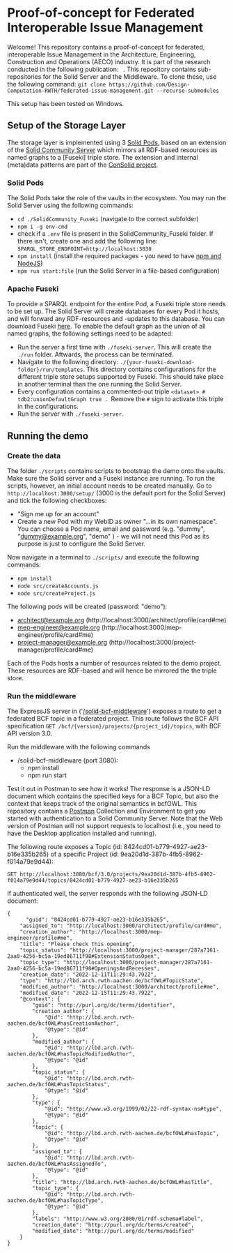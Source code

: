 # Proof-of-concept for Federated Interoperable Issue Management
Welcome! This repository contains a proof-of-concept for federated, interoperable Issue Management in the Architecture, Engineering, Construction and Operations (AECO) industry. It is part of the research conducted in the following publication: ``` ```. This repository contains sub-repositories for the Solid Server and the Middleware. To clone these, use the following command: `git clone https://github.com/Design-Computation-RWTH/federated-issue-management.git --recurse-submodules`

This setup has been tested on Windows.


## Setup of the Storage Layer
The storage layer is implemented using 3 [Solid Pods](https://solidproject.org/), based on an extension of the [Solid Community Server](https://solidcommunity.be/community-solid-server/) which mirrors all RDF-based resources as named graphs to a [Fuseki] triple store. The extension and internal (meta)data patterns are part of the [ConSolid project](https://github.com/consolidproject). 

### Solid Pods
The Solid Pods take the role of the vaults in the ecosystem. You may run the Solid Server using the following commands:
  * `cd ./SolidCommunity_Fuseki` (navigate to the correct subfolder)
  * `npm i -g env-cmd`
  * check if a `.env` file is present in the SolidCommunity_Fuseki folder. If there isn't, create one and add the following line: `SPARQL_STORE_ENDPOINT=http://localhost:3030`
  * `npm install` (install the required packages - you need to have [npm and NodeJS](https://docs.npmjs.com/downloading-and-installing-node-js-and-npm))
  * `npm run start:file` (run the Solid Server in a file-based configuration)

### Apache Fuseki
To provide a SPARQL endpoint for the entire Pod, a Fuseki triple store needs to be set up. The Solid Server will create databases for every Pod it hosts, and will forward any RDF-resources and -updates to this database. You can download Fuseki [here](https://dlcdn.apache.org/jena/binaries/apache-jena-fuseki-4.6.1.zip). To enable the default graph as the union of all named graphs, the following settings need to be adapted:

  * Run the server a first time with `./fuseki-server`. This will create the `./run` folder. Aftwards, the process can be terminated.
  * Navigate to the following directory: `./{your-fuseki-download-folder}/run/templates`. This directory contains configurations for the different triple store setups supported by Fuseki. This should take place in another terminal than the one running the Solid Server.
  * Every configuration contains a commented-out triple `<dataset> # tdb2:unionDefaultGraph true . `Remove the `#` sign to activate this triple in the configurations.
  * Run the server with `./fuseki-server`.

## Running the demo
### Create the data
The folder `./scripts` contains scripts to bootstrap the demo onto the vaults. Make sure the Solid server and a Fuseki instance are running. To run the scripts, however, an initial account needs to be created manually. Go to `http://localhost:3000/setup/` (3000 is the default port for the Solid Server) and tick the following checkboxes: 

  * "Sign me up for an account"
  * Create a new Pod with my WebID as owner "...in its own namespace". You can choose a Pod name, email and password (e.g. "dummy", "dummy@example.org", "demo" ) - we will not need this Pod as its purpose is just to configure the Solid Server. 

Now navigate in a terminal to `./scripts/` and execute the following commands: 

  * `npm install`
  * `node src/createAccounts.js`
  * `node src/createProject.js`

The following pods will be created (password: "demo"):

  * architect@example.org (http://localhost:3000/architect/profile/card#me)
  * mep-engineer@example.org (http://localhost:3000/mep-engineer/profile/card#me)
  * project-manager@example.org (http://localhost:3000/project-manager/profile/card#me)

Each of the Pods hosts a number of resources related to the demo project. These resources are RDF-based and will hence be mirrored the the triple store.

### Run the middleware
The ExpressJS server in ('[/solid-bcf-middleware](/solid-bcf-middleware)') exposes a route to get a federated BCF topic in a federated project. This route follows the BCF API specification ```GET /bcf/{version}/projects/{project_id}/topics```, with BCF API version 3.0.

Run the middleware with the following commands
* /solid-bcf-middleware (port 3080):
  * npm install
  * npm run start

Test it out in Postman to see how it works! The response is a JSON-LD document which contains the specified keys for a BCF Topic, but also the context that keeps track of the original semantics in bcfOWL. This repository contains a [Postman](https://www.postman.com/) Collection and Environment to get you started with authentication to a Solid Community Server. Note that the Web version of Postman will not support requests to localhost (i.e., you need to have the Desktop application installed and running).

The following route exposes a Topic (id: 8424cd01-b779-4927-ae23-b16e335b265) of a specific Project (id: 9ea20d1d-387b-4fb5-8962-f014a79e9d44):

```GET http://localhost:3080/bcf/3.0/projects/9ea20d1d-387b-4fb5-8962-f014a79e9d44/topics/8424cd01-b779-4927-ae23-b16e335b265```

If authenticated well, the server responds with the following JSON-LD document:

```
{
      "guid": "8424cd01-b779-4927-ae23-b16e335b265",
    "assigned_to": "http://localhost:3000/architect/profile/card#me",
    "creation_author": "http://localhost:3000/mep-engineer/profile#me",
    "title": "Please check this opening",
    "topic_status": "http://localhost:3000/project-manager/287a7161-2aa0-4256-bc5a-19ed86711f98#ExtensionStatusOpen",
    "topic_type": "http://localhost:3000/project-manager/287a7161-2aa0-4256-bc5a-19ed86711f98#OpeningsAndRecesses",
    "creation_date": "2022-12-11T11:29:43.792Z",
    "type": "http://lbd.arch.rwth-aachen.de/bcfOWL#TopicState",
    "modified_author": "http://localhost:3000/architect/profile#me",
    "modified_date": "2022-12-15T11:29:43.792Z",
    "@context": {
        "guid": "http://purl.org/dc/terms/identifier",
        "creation_author": {
            "@id": "http://lbd.arch.rwth-aachen.de/bcfOWL#hasCreationAuthor",
            "@type": "@id"
        },
        "modified_author": {
            "@id": "http://lbd.arch.rwth-aachen.de/bcfOWL#hasTopicModifiedAuthor",
            "@type": "@id"
        },
        "topic_status": {
            "@id": "http://lbd.arch.rwth-aachen.de/bcfOWL#hasTopicStatus",
            "@type": "@id"
        },
        "type": {
            "@id": "http://www.w3.org/1999/02/22-rdf-syntax-ns#type",
            "@type": "@id"
        },
        "topic": {
            "@id": "http://lbd.arch.rwth-aachen.de/bcfOWL#hasTopic",
            "@type": "@id"
        },
        "assigned_to": {
            "@id": "http://lbd.arch.rwth-aachen.de/bcfOWL#hasAssignedTo",
            "@type": "@id"
        },
        "title": "http://lbd.arch.rwth-aachen.de/bcfOWL#hasTitle",
        "topic_type": {
            "@id": "http://lbd.arch.rwth-aachen.de/bcfOWL#hasTopicType",
            "@type": "@id"
        },
        "labels": "http://www.w3.org/2000/01/rdf-schema#label",
        "creation_date": "http://purl.org/dc/terms/created",
        "modified_date": "http://purl.org/dc/terms/modified"
    }
}
```